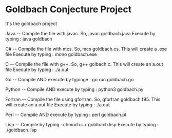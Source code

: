 # Goldbach Conjecture Project

It's the goldbach project

Java --
    Compile the file with javac. So, javac goldbach.java
    Execute by typing : java goldbach

C# --
    Compile the file with mcs. So, mcs goldbach.cs. This will create a .exe file
    Execute by typing : mono goldbach.exe

C  --
    Compile the file with g++. So, g++ golbach.c. This will create an a.out file
    Execute by typing : ./a.out

Go --
    Compile AND execute by typinge : go run goldbach.go

Python --
    Compile AND execute by typing : python3 goldbach.py

Fortran -- 
    Compile the file using gfortran. So, gfortran goldbach.f95. This will create an a.out file
    Execute by typing : ./a.out

Perl --
    Compile AND execute by typing : perl goldbach.pl

Lisp --
    Compile by typing : chmod u+x goldbach.lisp
    Execute by typing : ./goldbach.lisp
